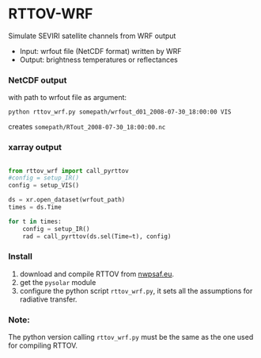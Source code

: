 # RTTOV-WRF
Simulate SEVIRI satellite channels from WRF output

- Input: wrfout file (NetCDF format) written by WRF
- Output: brightness temperatures or reflectances

### NetCDF output
with path to wrfout file as argument:

`python rttov_wrf.py somepath/wrfout_d01_2008-07-30_18:00:00 VIS`

creates `somepath/RTout_2008-07-30_18:00:00.nc` 

### xarray output 
```python

from rttov_wrf import call_pyrttov
#config = setup_IR()
config = setup_VIS()  

ds = xr.open_dataset(wrfout_path)
times = ds.Time

for t in times:
    config = setup_IR()
    rad = call_pyrttov(ds.sel(Time=t), config)
```

### Install
1) download and compile RTTOV from [nwpsaf.eu](https://www.nwpsaf.eu/site/software/rttov/).
2) get the `pysolar` module
3) configure the python script `rttov_wrf.py`, it sets all the assumptions for radiative transfer.


### Note:
The python version calling `rttov_wrf.py` must be the same as the one used for compiling RTTOV.
